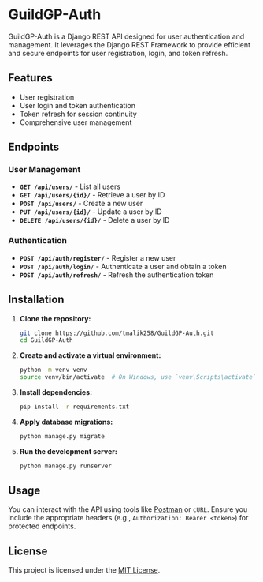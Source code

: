 # GuildGP-Auth  

GuildGP-Auth is a Django REST API designed for user authentication and management. It leverages the Django REST Framework to provide efficient and secure endpoints for user registration, login, and token refresh.  

## Features  

- User registration  
- User login and token authentication  
- Token refresh for session continuity  
- Comprehensive user management  

## Endpoints  

### User Management  
- **`GET /api/users/`** - List all users  
- **`GET /api/users/{id}/`** - Retrieve a user by ID  
- **`POST /api/users/`** - Create a new user  
- **`PUT /api/users/{id}/`** - Update a user by ID  
- **`DELETE /api/users/{id}/`** - Delete a user by ID  

### Authentication  
- **`POST /api/auth/register/`** - Register a new user  
- **`POST /api/auth/login/`** - Authenticate a user and obtain a token  
- **`POST /api/auth/refresh/`** - Refresh the authentication token  

## Installation  

1. **Clone the repository:**  
   ```bash  
   git clone https://github.com/tmalik258/GuildGP-Auth.git  
   cd GuildGP-Auth  
   ```  

2. **Create and activate a virtual environment:**  
   ```bash  
   python -m venv venv  
   source venv/bin/activate  # On Windows, use `venv\Scripts\activate`  
   ```  

3. **Install dependencies:**  
   ```bash  
   pip install -r requirements.txt  
   ```  

4. **Apply database migrations:**  
   ```bash  
   python manage.py migrate  
   ```  

5. **Run the development server:**  
   ```bash  
   python manage.py runserver  
   ```  

## Usage  

You can interact with the API using tools like [Postman](https://www.postman.com/) or `cURL`. Ensure you include the appropriate headers (e.g., `Authorization: Bearer <token>`) for protected endpoints.   

## License  

This project is licensed under the [MIT License](LICENSE).
